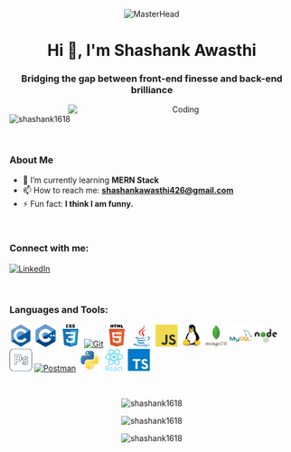 <p align="center">
  <img src="https://th.bing.com/th/id/R.29702f5ed32d7ad06144dec0487a61df?rik=MSdCz1cxUrIXQA&riu=http%3a%2f%2fwww.kodelabs.in%2fimg%2fcourse%2ffull-stack.png&ehk=IkF1VPFc8NiQl95QgyvJxw6w3ndNkH6Va1VH%2bx%2bPh8k%3d&risl=&pid=ImgRaw&r=0" alt="MasterHead"/>
</p>

<h1 align="center">Hi 👋, I'm Shashank Awasthi</h1>
<h3 align="center">Bridging the gap between front-end finesse and back-end brilliance</h3>

<p align="center">
  <img align="right" alt="Coding" width="400" src="https://images.squarespace-cdn.com/content/v1/5769fc401b631bab1addb2ab/1541580611624-TE64QGKRJG8SWAIUS7NS/coding-freak.gif">
</p>

<p align="left">
  <img src="https://komarev.com/ghpvc/?username=shashank1618&label=Profile%20views&color=0e75b6&style=flat" alt="shashank1618" />
</p>

<br/>

### About Me

- 🌱 I’m currently learning **MERN Stack**
- 📫 How to reach me: **shashankawasthi426@gmail.com**
- ⚡ Fun fact: **I think I am funny.**

<br/>

### Connect with me:

<p align="left">
  <a href="https://www.linkedin.com/in/shashank-awasthi-52953829b" target="blank">
    <img align="center" src="https://raw.githubusercontent.com/rahuldkjain/github-profile-readme-generator/master/src/images/icons/Social/linked-in-alt.svg" alt="LinkedIn" height="30" width="40" />
  </a>
</p>

<br/>

### Languages and Tools:

<p align="left">
  <a href="https://www.cprogramming.com/" target="_blank" rel="noreferrer"><img src="https://raw.githubusercontent.com/devicons/devicon/master/icons/c/c-original.svg" alt="C" width="40" height="40"/></a>
  <a href="https://www.w3schools.com/cpp/" target="_blank" rel="noreferrer"><img src="https://raw.githubusercontent.com/devicons/devicon/master/icons/cplusplus/cplusplus-original.svg" alt="C++" width="40" height="40"/></a>
  <a href="https://www.w3schools.com/css/" target="_blank" rel="noreferrer"><img src="https://raw.githubusercontent.com/devicons/devicon/master/icons/css3/css3-original-wordmark.svg" alt="CSS3" width="40" height="40"/></a>
  <a href="https://git-scm.com/" target="_blank" rel="noreferrer"><img src="https://www.vectorlogo.zone/logos/git-scm/git-scm-icon.svg" alt="Git" width="40" height="40"/></a>
  <a href="https://www.w3.org/html/" target="_blank" rel="noreferrer"><img src="https://raw.githubusercontent.com/devicons/devicon/master/icons/html5/html5-original-wordmark.svg" alt="HTML5" width="40" height="40"/></a>
  <a href="https://www.java.com" target="_blank" rel="noreferrer"><img src="https://raw.githubusercontent.com/devicons/devicon/master/icons/java/java-original.svg" alt="Java" width="40" height="40"/></a>
  <a href="https://developer.mozilla.org/en-US/docs/Web/JavaScript" target="_blank" rel="noreferrer"><img src="https://raw.githubusercontent.com/devicons/devicon/master/icons/javascript/javascript-original.svg" alt="JavaScript" width="40" height="40"/></a>
  <a href="https://www.linux.org/" target="_blank" rel="noreferrer"><img src="https://raw.githubusercontent.com/devicons/devicon/master/icons/linux/linux-original.svg" alt="Linux" width="40" height="40"/></a>
  <a href="https://www.mongodb.com/" target="_blank" rel="noreferrer"><img src="https://raw.githubusercontent.com/devicons/devicon/master/icons/mongodb/mongodb-original-wordmark.svg" alt="MongoDB" width="40" height="40"/></a>
  <a href="https://www.mysql.com/" target="_blank" rel="noreferrer"><img src="https://raw.githubusercontent.com/devicons/devicon/master/icons/mysql/mysql-original-wordmark.svg" alt="MySQL" width="40" height="40"/></a>
  <a href="https://nodejs.org" target="_blank" rel="noreferrer"><img src="https://raw.githubusercontent.com/devicons/devicon/master/icons/nodejs/nodejs-original-wordmark.svg" alt="Node.js" width="40" height="40"/></a>
  <a href="https://www.photoshop.com/en" target="_blank" rel="noreferrer"><img src="https://raw.githubusercontent.com/devicons/devicon/master/icons/photoshop/photoshop-line.svg" alt="Photoshop" width="40" height="40"/></a>
  <a href="https://postman.com" target="_blank" rel="noreferrer"><img src="https://www.vectorlogo.zone/logos/getpostman/getpostman-icon.svg" alt="Postman" width="40" height="40"/></a>
  <a href="https://www.python.org" target="_blank" rel="noreferrer"><img src="https://raw.githubusercontent.com/devicons/devicon/master/icons/python/python-original.svg" alt="Python" width="40" height="40"/></a>
  <a href="https://reactjs.org/" target="_blank" rel="noreferrer"><img src="https://raw.githubusercontent.com/devicons/devicon/master/icons/react/react-original-wordmark.svg" alt="React" width="40" height="40"/></a>
  <a href="https://www.typescriptlang.org/" target="_blank" rel="noreferrer"><img src="https://raw.githubusercontent.com/devicons/devicon/master/icons/typescript/typescript-original.svg" alt="TypeScript" width="40" height="40"/></a>
</p>

<br/>

<p align="center">
  <img src="https://github-readme-stats.vercel.app/api/top-langs?username=shashank1618&show_icons=true&locale=en&layout=compact" alt="shashank1618" />
</p>

<p align="center">
  <img src="https://github-readme-stats.vercel.app/api?username=shashank1618&show_icons=true&locale=en" alt="shashank1618" />
</p>

<p align="center">
  <img src="https://github-readme-streak-stats.herokuapp.com/?user=shashank1618&" alt="shashank1618" />
</p>
